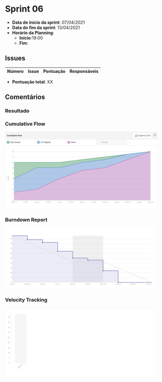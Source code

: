 # Sprint 06

- **Data de início da sprint**: 07/04/2021
- **Data do fim da sprint**: 13/04/2021
- **Horário da Planning**:
  - **Início**:19:00
  - **Fim**:

## Issues

| Número | Issue | Pontuação | Responsáveis |
| :----: | :---: | :-------: | :----------: |

- **Pontuação total**: XX

## Comentários

### Resultado

### Cumulative Flow

![cumulativeFlow00](../assets/images/00-sprint/cumulativeFlow/cumulativeFlow00.png)

### Burndown Report

![burndown00](../assets/images/00-sprint/burndown/burndown00.png)

### Velocity Tracking

![velocity00](../assets/images/00-sprint/velocity/velocity00.png)
